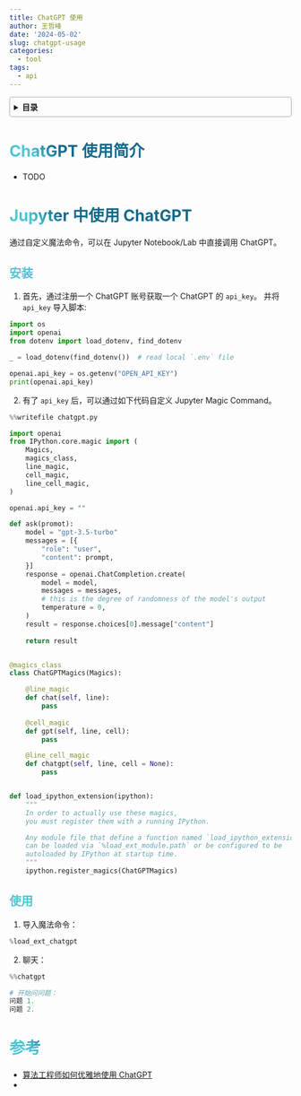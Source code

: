```yaml
---
title: ChatGPT 使用
author: 王哲峰
date: '2024-05-02'
slug: chatgpt-usage
categories:
  - tool
tags:
  - api
---
```


<style>
h1 {
    background-color: #2B90B6;
    background-image: linear-gradient(45deg, #4EC5D4 10%, #146b8c 20%);
    background-size: 100%;
    -webkit-background-clip: text;
    -moz-background-clip: text;
    -webkit-text-fill-color: transparent;
    -moz-text-fill-color: transparent;
}
h2 {
    background-color: #2B90B6;
    background-image: linear-gradient(45deg, #4EC5D4 10%, #146b8c 20%);
    background-size: 100%;
    -webkit-background-clip: text;
    -moz-background-clip: text;
    -webkit-text-fill-color: transparent;
    -moz-text-fill-color: transparent;
}
h3 {
    background-color: #2B90B6;
    background-image: linear-gradient(45deg, #4EC5D4 10%, #146b8c 20%);
    background-size: 100%;
    -webkit-background-clip: text;
    -moz-background-clip: text;
    -webkit-text-fill-color: transparent;
    -moz-text-fill-color: transparent;
}
details {
    border: 1px solid #aaa;
    border-radius: 4px;
    padding: .5em .5em 0;
}
summary {
    font-weight: bold;
    margin: -.5em -.5em 0;
    padding: .5em;
}
details[open] {
    padding: .5em;
}
details[open] summary {
    border-bottom: 1px solid #aaa;
    margin-bottom: .5em;
}
</style>

<details><summary>目录</summary><p>

- [ChatGPT 使用简介](#chatgpt-使用简介)
- [Jupyter 中使用 ChatGPT](#jupyter-中使用-chatgpt)
    - [安装](#安装)
    - [使用](#使用)
- [参考](#参考)
</p></details><p></p>

# ChatGPT 使用简介

* TODO

# Jupyter 中使用 ChatGPT

通过自定义魔法命令，可以在 Jupyter Notebook/Lab 中直接调用 ChatGPT。

## 安装

1. 首先，通过注册一个 ChatGPT 账号获取一个 ChatGPT 的 `api_key`。
   并将 `api_key` 导入脚本:

```python
import os
import openai
from dotenv import load_dotenv, find_dotenv

_ = load_dotenv(find_dotenv())  # read local `.env` file

openai.api_key = os.getenv("OPEN_API_KEY")
print(openai.api_key)
```

2. 有了 `api_key` 后，可以通过如下代码自定义 Jupyter Magic Command。

```python
%%writefile chatgpt.py

import openai
from IPython.core.magic import (
    Magics, 
    magics_class, 
    line_magic, 
    cell_magic, 
    line_cell_magic,
)

openai.api_key = ""

def ask(promot):
    model = "gpt-3.5-turbo"
    messages = [{
        "role": "user",
        "content": prompt,
    }]
    response = openai.ChatCompletion.create(
        model = model,
        messages = messages,
        # this is the degree of randomness of the model's output
        temperature = 0,
    )
    result = response.choices[0].message["content"]
    
    return result


@magics_class
class ChatGPTMagics(Magics):

    @line_magic
    def chat(self, line):
        pass
        
    @cell_magic
    def gpt(self, line, cell):
        pass

    @line_cell_magic
    def chatgpt(self, line, cell = None):
        pass


def load_ipython_extension(ipython):
    """
    In order to actually use these magics, 
    you must register them with a running IPython.

    Any module file that define a function named `load_ipython_extension`
    can be loaded via `%load_ext_module.path` or be configured to be
    autoloaded by IPython at startup time.
    """
    ipython.register_magics(ChatGPTMagics)
```

## 使用

1. 导入魔法命令：

```python
%load_ext_chatgpt
```

2. 聊天：

```python
%%chatgpt

# 开始问问题：
问题 1.
问题 2.
```

# 参考

* [算法工程师如何优雅地使用 ChatGPT](https://mp.weixin.qq.com/s?__biz=MzU3OTQzNTU2OA==&mid=2247491771&idx=1&sn=f6a4780106f72c47c28f51cf3a303a46&chksm=fd648de4ca1304f29d2ad7e5282e71215c039dcd717fa350453dcfafaca53e6735b32ebbfd99&cur_album_id=2917869728717750275&scene=190#rd)
* []()
